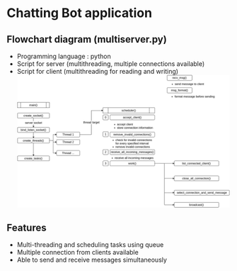 # Chatting Bot application 

## Flowchart diagram (multiserver.py) 
 * Programming language : python 
 * Script for server (multithreading, multiple connections available) 
 * Script for client (multithreading for reading and writing) 
![Flowchar](chatBotServer.png)

## Features
 * Multi-threading and scheduling tasks using queue 
 * Multiple connection from clients available
 * Able to send and receive messages simultaneously 
